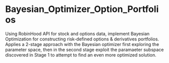 # Bayesian_Optimizer_Option_Portfolios
Using RobinHood API for stock and options data, implement Bayesian Optimization for constructing risk-defined options & derivatives portfolios.  Applies a 2-stage approach with the Bayesian optimizer first exploring the parameter space, then in the second stage exploit the paramaeter subspace discovered in Stage 1 to attempt to find an even more optimized solution.
